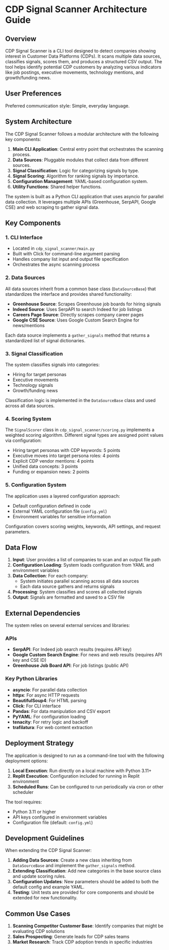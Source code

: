 # CDP Signal Scanner Architecture Guide

## Overview

CDP Signal Scanner is a CLI tool designed to detect companies showing interest in Customer Data Platforms (CDPs). It scans multiple data sources, classifies signals, scores them, and produces a structured CSV output. The tool helps identify potential CDP customers by analyzing various indicators like job postings, executive movements, technology mentions, and growth/funding news.

## User Preferences

Preferred communication style: Simple, everyday language.

## System Architecture

The CDP Signal Scanner follows a modular architecture with the following key components:

1. **Main CLI Application**: Central entry point that orchestrates the scanning process.
2. **Data Sources**: Pluggable modules that collect data from different sources.
3. **Signal Classification**: Logic for categorizing signals by type.
4. **Signal Scoring**: Algorithm for ranking signals by importance.
5. **Configuration Management**: YAML-based configuration system.
6. **Utility Functions**: Shared helper functions.

The system is built as a Python CLI application that uses asyncio for parallel data collection. It leverages multiple APIs (Greenhouse, SerpAPI, Google CSE) and web scraping to gather signal data.

## Key Components

### 1. CLI Interface

- Located in `cdp_signal_scanner/main.py`
- Built with Click for command-line argument parsing
- Handles company list input and output file specification
- Orchestrates the async scanning process

### 2. Data Sources

All data sources inherit from a common base class (`DataSourceBase`) that standardizes the interface and provides shared functionality:

- **Greenhouse Source**: Scrapes Greenhouse job boards for hiring signals
- **Indeed Source**: Uses SerpAPI to search Indeed for job listings
- **Careers Page Source**: Directly scrapes company career pages
- **Google CSE Source**: Uses Google Custom Search Engine for news/mentions

Each data source implements a `gather_signals` method that returns a standardized list of signal dictionaries.

### 3. Signal Classification

The system classifies signals into categories:
- Hiring for target personas
- Executive movements
- Technology signals
- Growth/funding news

Classification logic is implemented in the `DataSourceBase` class and used across all data sources.

### 4. Scoring System

The `SignalScorer` class in `cdp_signal_scanner/scoring.py` implements a weighted scoring algorithm. Different signal types are assigned point values via configuration:

- Hiring target personas with CDP keywords: 5 points
- Executive moves into target persona roles: 4 points
- Explicit CDP vendor mentions: 4 points
- Unified data concepts: 3 points
- Funding or expansion news: 2 points

### 5. Configuration System

The application uses a layered configuration approach:
- Default configuration defined in code
- External YAML configuration file (`config.yml`)
- Environment variables for sensitive information

Configuration covers scoring weights, keywords, API settings, and request parameters.

## Data Flow

1. **Input**: User provides a list of companies to scan and an output file path
2. **Configuration Loading**: System loads configuration from YAML and environment variables
3. **Data Collection**: For each company:
   - System initiates parallel scanning across all data sources
   - Each data source gathers and returns signals
4. **Processing**: System classifies and scores all collected signals
5. **Output**: Signals are formatted and saved to a CSV file

## External Dependencies

The system relies on several external services and libraries:

### APIs
- **SerpAPI**: For Indeed job search results (requires API key)
- **Google Custom Search Engine**: For news and web results (requires API key and CSE ID)
- **Greenhouse Job Board API**: For job listings (public API)

### Key Python Libraries
- **asyncio**: For parallel data collection
- **httpx**: For async HTTP requests
- **BeautifulSoup4**: For HTML parsing
- **Click**: For CLI interface
- **Pandas**: For data manipulation and CSV export
- **PyYAML**: For configuration loading
- **tenacity**: For retry logic and backoff
- **trafilatura**: For web content extraction

## Deployment Strategy

The application is designed to run as a command-line tool with the following deployment options:

1. **Local Execution**: Run directly on a local machine with Python 3.11+
2. **Replit Execution**: Configuration included for running in Replit environment
3. **Scheduled Runs**: Can be configured to run periodically via cron or other scheduler

The tool requires:
- Python 3.11 or higher
- API keys configured in environment variables
- Configuration file (default: `config.yml`)

## Development Guidelines

When extending the CDP Signal Scanner:

1. **Adding Data Sources**: Create a new class inheriting from `DataSourceBase` and implement the `gather_signals` method.
2. **Extending Classification**: Add new categories in the base source class and update scoring rules.
3. **Configuration Updates**: New parameters should be added to both the default config and example YAML.
4. **Testing**: Unit tests are provided for core components and should be extended for new functionality.

## Common Use Cases

1. **Scanning Competitor Customer Base**: Identify companies that might be evaluating CDP solutions
2. **Sales Prospecting**: Generate leads for CDP sales teams
3. **Market Research**: Track CDP adoption trends in specific industries